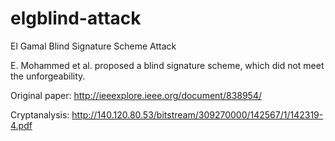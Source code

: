 # elgblind-attack
El Gamal Blind Signature Scheme Attack

E. Mohammed et al. proposed a blind signature scheme, which did not meet the unforgeability.

Original paper: http://ieeexplore.ieee.org/document/838954/

Cryptanalysis: http://140.120.80.53/bitstream/309270000/142567/1/142319-4.pdf

